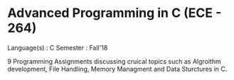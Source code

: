 # Advanced Programming in C (ECE - 264)
Language(s) : C
Semester : Fall'18

9 Programming Assignments discussing cruical topics such as Algroithm development, File Handling, Memory Managment and Data Sturctures in C.  
